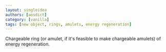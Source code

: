 ```yaml
---
layout: singleidea
authors: [aosdict]
category: [vanilla]
tags: [new object, rings, amulets, energy regeneration]
---
```

Chargeable ring (or amulet, if it's feasible to make chargeable amulets) of energy regeneration.
